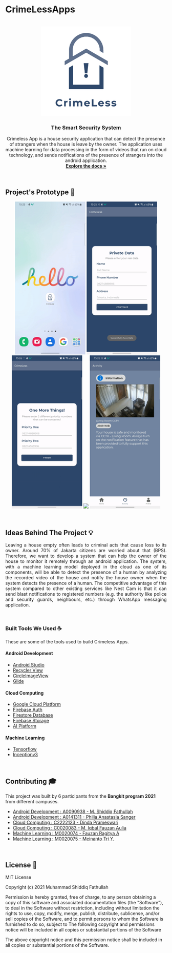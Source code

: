 # CrimeLessApps
<!-- PROJECT LOGO -->
<p align="center">
  <br>
  <img  width="280px" src="https://github.com/mas-diq/CrimeLessApps/blob/master/Crimeless_Logo.png" />
  <h3 align="center">The Smart Security System</h3>
  <p align="center">
    Crimeless App is a house security application that can detect the presence of strangers when the house is leave by the owner. The application uses machine learning for data processing in the form of videos that run on cloud technology, and sends notifications of the presence of strangers into the android application.
    <br />
    <a href="https://github.com/mas-diq/CrimeLessApps/tree/master"><strong>Explore the docs »</strong></a>
  </p>
</p>
<br>

<!-- ABOUT THE PROJECT -->
## Project's Prototype :star2:
<p align="center">
<img  width="220px" src="https://github.com/mas-diq/CrimeLessApps/blob/master/gif1.gif" />
<img  width="220px" src="https://github.com/mas-diq/CrimeLessApps/blob/master/gif2.gif" />
<img  width="220px" src="https://github.com/mas-diq/CrimeLessApps/blob/master/gif3.gif" />
<img  width="220px" src="https://github.com/mas-diq/CrimeLessApps/blob/master/gif4.gif" />
<img  width="220px" src="https://github.com/mas-diq/CrimeLessApps/blob/master/gif5.gif" />
</p>
<br>

<!-- ABOUT THE PROJECT -->
## Ideas Behind The Project :bulb:
<p align="justify">
Leaving a house empty often leads to criminal acts that cause loss to its owner. Around 70% of Jakarta citizens are worried about that (BPS). Therefore, we want to develop a system that can help the owner of the house to monitor it remotely through an android application. The system, with a machine learning model deployed in the cloud as one of its components, will be able to detect the presence of a human by analyzing the recorded video of the house and notify the house owner when the system detects the presence of a human. The competitive advantage of this system compared to other existing services like Nest Cam is that it can send blast notifications to registered numbers (e.g. the authority like police and security guards, neighbours, etc.) through WhatsApp messaging application.
</p>
<br>

### Built Tools We Used :coffee:
These are some of the tools used to build Crimeless Apps.
#### Android Development
* [Android Studio](https://developer.android.com/studio)
* [Recycler View](https://developer.android.com/jetpack/androidx/releases/recyclerview)
* [CircleImageView](https://github.com/hdodenhof/CircleImageView)
* [Glide](https://github.com/bumptech/glide)
#### Cloud Computing
* [Google Cloud Platform](https://cloud.google.com/)
* [Firebase Auth](https://firebase.google.com/products/auth)
* [Firestore Database](https://firebase.google.com/products-build)
* [Firebase Storage](https://firebase.google.com/docs/storage)
* [AI Platform](https://cloud.google.com/vertex-ai)
#### Machine Learning
* [Tensorflow](https://www.tensorflow.org/)
* [Inceptionv3](https://keras.io/api/applications/inceptionv3/)
<br>

<!-- GETTING STARTED -->
<!-- ## Getting Started
This is an example of how you may give instructions on setting up your project locally.
To get a local copy up and running follow these simple example steps. -->

<!-- CONTRIBUTING -->
## Contributing :mortar_board:
This project was built by 6 participants from the **Bangkit program 2021** from different campuses.
* [Android Development : A0090938 - M. Shiddiq Fathullah](https://www.linkedin.com/in/muhammad-shiddiq-f-5a1868111/)
* [Android Development : A0141311 - Philia Anastasia Sanger](https://www.linkedin.com/in/philia-sanger-4b757a207/)
* [Cloud Computing : C2222123 - Dinda Prameswari](https://www.linkedin.com/in/dinda-prameswari-1a20911ba/)
* [Cloud Computing : C0020083 - M. Iqbal Fauzan Aulia](https://www.linkedin.com/in/muhammad-iqbal-fauzan-aulia-252730195/)
* [Machine Learning : M0020074 - Fauzan Ragitya A](https://www.linkedin.com/in/fauzan-ragitya-5457b5173/)
* [Machine Learning : M0020075 - Meinanto Tri Y.](https://www.linkedin.com/in/meinantoyuriawan/)
<br>

<!-- LICENSE -->
## License :page_facing_up:
MIT License

Copyright (c) 2021 Muhammad Shiddiq Fathullah

Permission is hereby granted, free of charge, to any person obtaining a copy of this software and associated documentation files (the "Software"), to deal in the Software without restriction, including without limitation the rights to use, copy, modify, merge, publish, distribute, sublicense, and/or sell copies of the Software, and to permit persons to whom the Software is furnished to do so, subject to The following copyright and permissions notice will be included in all copies or substantial portions of the Software

The above copyright notice and this permission notice shall be included in all copies or substantial portions of the Software.
